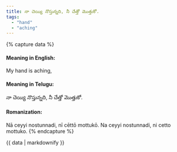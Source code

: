 ```yaml
---
title: నా చెయ్యి నొస్తున్నది, నీ చేత్తో మొత్తుకో.
tags:
  - "hand"
  - "aching"
---
```


{% capture data %}
#### Meaning in English:
My hand is aching,

#### Meaning in Telugu:
నా చెయ్యి నొస్తున్నది, నీ చేత్తో మొత్తుకో.

#### Romanization:
Nā ceyyi nostunnadi, nī cēttō mottukō.
Na ceyyi nostunnadi, ni cetto mottuko.
{% endcapture %}

{{ data | markdownify }}

